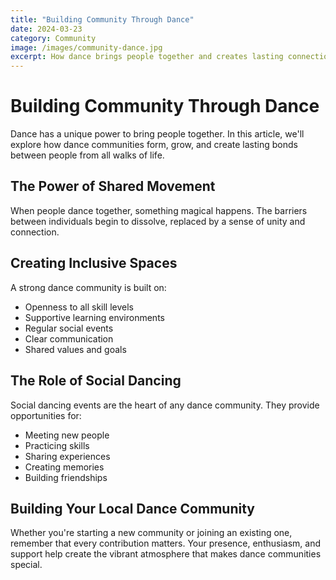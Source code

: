 ```yaml
---
title: "Building Community Through Dance"
date: 2024-03-23
category: Community
image: /images/community-dance.jpg
excerpt: How dance brings people together and creates lasting connections.
---
```


# Building Community Through Dance

Dance has a unique power to bring people together. In this article, we'll explore how dance communities form, grow, and create lasting bonds between people from all walks of life.

## The Power of Shared Movement

When people dance together, something magical happens. The barriers between individuals begin to dissolve, replaced by a sense of unity and connection.

## Creating Inclusive Spaces

A strong dance community is built on:

- Openness to all skill levels
- Supportive learning environments
- Regular social events
- Clear communication
- Shared values and goals

## The Role of Social Dancing

Social dancing events are the heart of any dance community. They provide opportunities for:

- Meeting new people
- Practicing skills
- Sharing experiences
- Creating memories
- Building friendships

## Building Your Local Dance Community

Whether you're starting a new community or joining an existing one, remember that every contribution matters. Your presence, enthusiasm, and support help create the vibrant atmosphere that makes dance communities special. 